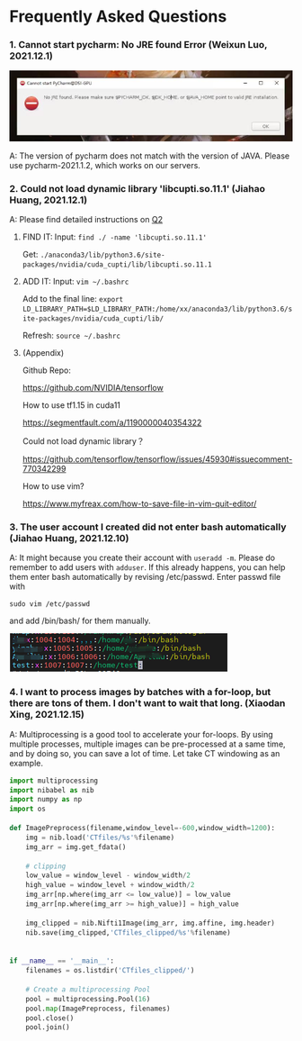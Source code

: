 # Frequently Asked Questions

### 1. Cannot start pycharm: No JRE found Error (Weixun Luo, 2021.12.1)

![avatar](images/Q1.jpg)



A: The version of pycharm does not match with the version of JAVA. Please use pycharm-2021.1.2, which works on our servers.







### 2. Could not load dynamic library 'libcupti.so.11.1' (Jiahao Huang, 2021.12.1) 

A: Please find detailed instructions on [Q2](faqs/Q2.md)

1. FIND IT:
   Input:
   `find ./ -name 'libcupti.so.11.1'`

   Get:
   `./anaconda3/lib/python3.6/site-packages/nvidia/cuda_cupti/lib/libcupti.so.11.1`

2. ADD IT:
   Input:
   `vim ~/.bashrc`

   Add to the final line:
   `export LD_LIBRARY_PATH=$LD_LIBRARY_PATH:/home/xx/anaconda3/lib/python3.6/site-packages/nvidia/cuda_cupti/lib/`

   Refresh:
   `source ~/.bashrc`


3. (Appendix)

   Github Repo:

   https://github.com/NVIDIA/tensorflow

   How to use tf1.15 in cuda11

   https://segmentfault.com/a/1190000040354322

   Could not load dynamic library？

   https://github.com/tensorflow/tensorflow/issues/45930#issuecomment-770342299

   How to use vim?

   https://www.myfreax.com/how-to-save-file-in-vim-quit-editor/



### 3. The user account I created did not enter bash automatically (Jiahao Huang, 2021.12.10)

A: It might because you create their account with `useradd -m`. Please do remember to add users with `adduser`. If this already happens, you can help them enter bash automatically by revising /etc/passwd. Enter passwd file with

```
sudo vim /etc/passwd
```

and add /bin/bash/ for them manually.

![avatar](images/Q3.png)

### 4. I want to process images by batches with a for-loop, but there are tons of them. I don't want to wait that long.  (Xiaodan Xing, 2021.12.15)

A: Multiprocessing is a good tool to accelerate your for-loops. By using multiple processes, multiple images can be pre-processed at a same time, and by doing so, you can save a lot of time.  Let take CT windowing as an example. 

```python
import multiprocessing
import nibabel as nib
import numpy as np
import os

def ImagePreprocess(filename,window_level=-600,window_width=1200):
    img = nib.load('CTfiles/%s'%filename)
    img_arr = img.get_fdata()
    
    # clipping
    low_value = window_level - window_width/2
	high_value = window_level + window_width/2
    img_arr[np.where(img_arr <= low_value)] = low_value
    img_arr[np.where(img_arr >= high_value)] = high_value
    
    img_clipped = nib.Nifti1Image(img_arr, img.affine, img.header)
    nib.save(img_clipped,'CTfiles_clipped/%s'%filename)


if __name__ == '__main__':
    filenames = os.listdir('CTfiles_clipped/')
                           
    # Create a multiprocessing Pool
    pool = multiprocessing.Pool(16)  
    pool.map(ImagePreprocess, filenames)
    pool.close()
    pool.join()

```

